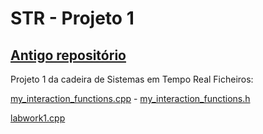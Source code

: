 # STR - Projeto 1
[Antigo repositório](https://github.com/mvromao/STR-T1)
 -----
Projeto 1 da cadeira de Sistemas em Tempo Real
Ficheiros:

[my_interaction_functions.cpp](https://github.com/mvromao/STR-Projeto1/blob/main/my_interaction_functions/my_interaction_functions.cpp) - [my_interaction_functions.h](https://github.com/mvromao/STR-Projeto1/blob/main/my_interaction_functions/my_interaction_functions.h)

[labwork1.cpp](https://github.com/mvromao/STR-Projeto1/blob/main/labwork1/labwork1.cpp)
